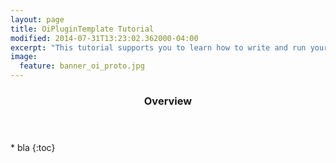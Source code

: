 ```yaml
---
layout: page
title: OiPluginTemplate Tutorial 
modified: 2014-07-31T13:23:02.362000-04:00
excerpt: "This tutorial supports you to learn how to write and run your own plugins using this project as a template."
image:
  feature: banner_oi_proto.jpg
---
```



<section id="table-of-contents" class="toc">
  <header>
    <h3>Overview</h3>
  </header>
<div id="drawer" markdown="1">
* bla
{:toc} 

</div>
</section><!-- /#table-of-contents -->